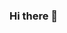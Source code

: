 ### Hi there 👋

<!--
**DiogoDDSantos/DiogoDDSantos** is a ✨ _special_ ✨ repository because its `README.md` (this file) appears on your GitHub profile.

Here are some ideas to get you started:

- 🔭 I’m currently working on ...
Estudando
- 🌱 I’m currently learning ...
Tudo sobre culinária
- 👯 I’m looking to collaborate on ...
Com minha não sei
- 🤔 I’m looking for help with ...
Aprender a cuzinhar melhor 
- 💬 Ask me about ...
Comida, jogos ou animes.
- 📫 How to reach me: ...
Boa Sorte!
- 😄 Pronouns: ...
WIIIIIIIIIIII
- ⚡ Fun fact: ...
Tenho coisas
-->
